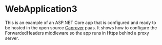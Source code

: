 # WebApplication3
This is an example of an ASP.NET Core app that is configured and ready to be hosted in the open source <a href="https://caprover.com/">Caprover</a> paas. It shows how to configure the ForwardedHeaders middleware so the app runs in Https behind a proxy server.
